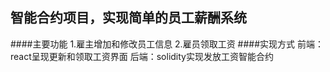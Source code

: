 ## 智能合约项目，实现简单的员工薪酬系统
####主要功能
1.雇主增加和修改员工信息
2.雇员领取工资
####实现方式
前端：react呈现更新和领取工资界面
后端：solidity实现发放工资智能合约


 
